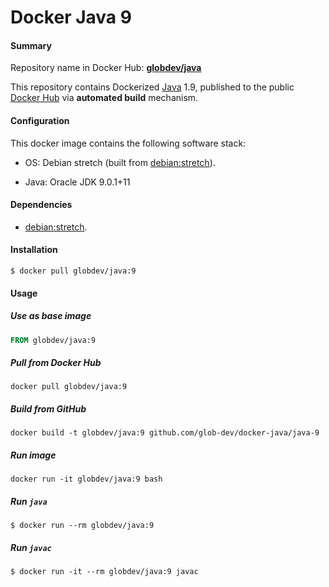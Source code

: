 Docker Java 9
============

#### Summary

Repository name in Docker Hub: **[globdev/java](https://registry.hub.docker.com/u/globdev/java/)**

This repository contains Dockerized [Java](https://www.java.com/) 1.9, published to the public [Docker Hub](https://registry.hub.docker.com/) via **automated build** mechanism.

#### Configuration

This docker image contains the following software stack:

- OS: Debian stretch (built from [debian:stretch](https://registry.hub.docker.com/_/debian/)).

- Java: Oracle JDK 9.0.1+11

#### Dependencies

- [debian:stretch](https://registry.hub.docker.com/_/debian/).


#### Installation

   ```
   $ docker pull globdev/java:9
   ```

#### Usage

##### Use as base image

```Dockerfile
FROM globdev/java:9
```

##### Pull from Docker Hub

```
docker pull globdev/java:9
```

##### Build from GitHub

```
docker build -t globdev/java:9 github.com/glob-dev/docker-java/java-9
```

##### Run image

```
docker run -it globdev/java:9 bash
```

##### Run `java`

```
$ docker run --rm globdev/java:9
```

##### Run `javac`

```
$ docker run -it --rm globdev/java:9 javac
```